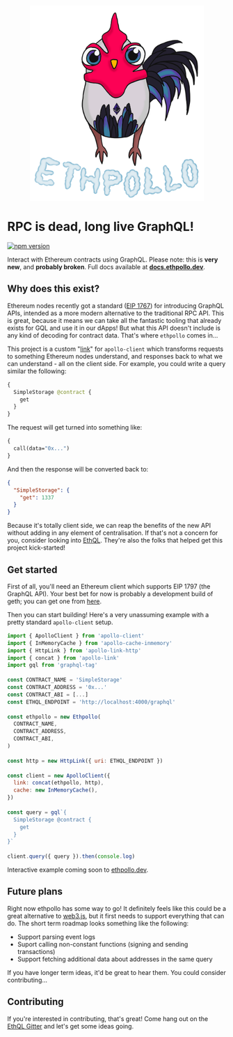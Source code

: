 <p align="center">
  <a href="https://ethpollo.dev"><img alt="Ethpollo logo" src="docs/logo.png" width="400"></a>
</p>

# RPC is dead, long live GraphQL!

<a href="https://badge.fury.io/js/ethpollo"><img src="https://badge.fury.io/js/ethpollo.svg" alt="npm version" height="18"></a>

Interact with Ethereum contracts using GraphQL. Please note: this is **very new**, and **probably broken**. Full docs available at **[docs.ethpollo.dev](https://docs.ethpollo.dev)**.

## Why does this exist?

Ethereum nodes recently got a standard ([EIP 1767](https://eips.ethereum.org/EIPS/eip-1767)) for introducing GraphQL APIs, intended as a more modern alternative to the traditional RPC API. This is great, because it means we can take all the fantastic tooling that already exists for GQL and use it in our dApps! But what this API doesn't include is any kind of decoding for contract data. That's where `ethpollo` comes in...

This project is a custom "[link](https://www.apollographql.com/docs/link)" for `apollo-client` which transforms requests to something Ethereum nodes understand, and responses back to what we can understand - all on the client side. For example, you could write a query similar the following:

```graphql
{
  SimpleStorage @contract {
    get
  }
}
```

The request will get turned into something like:

```graphql
{
  call(data="0x...")
}
```

And then the response will be converted back to:

```json
{
  "SimpleStorage": {
    "get": 1337
  }
}
```

Because it's totally client side, we can reap the benefits of the new API without adding in any element of centralisation. If that's not a concern for you, consider looking into [EthQL](https://github.com/ConsenSys/ethql/). They're also the folks that helped get this project kick-started!

## Get started

First of all, you'll need an Ethereum client which supports EIP 1797 (the GraphQL API). Your best bet for now is probably a development build of geth; you can get one from [here](https://geth.ethereum.org/downloads/).

Then you can start building! Here's a very unassuming example with a pretty standard `apollo-client` setup.

```javascript
import { ApolloClient } from 'apollo-client'
import { InMemoryCache } from 'apollo-cache-inmemory'
import { HttpLink } from 'apollo-link-http'
import { concat } from 'apollo-link'
import gql from 'graphql-tag'

const CONTRACT_NAME = 'SimpleStorage'
const CONTRACT_ADDRESS = '0x...'
const CONTRACT_ABI = [...]
const ETHQL_ENDPOINT = 'http://localhost:4000/graphql'

const ethpollo = new Ethpollo(
  CONTRACT_NAME,
  CONTRACT_ADDRESS,
  CONTRACT_ABI,
)

const http = new HttpLink({ uri: ETHQL_ENDPOINT })

const client = new ApolloClient({
  link: concat(ethpollo, http),
  cache: new InMemoryCache(),
})

const query = gql`{
  SimpleStorage @contract {
    get
  }
}`

client.query({ query }).then(console.log)
```

Interactive example coming soon to [ethpollo.dev](https://ethpollo.dev).

## Future plans

Right now ethpollo has some way to go! It definitely feels like this could be a great alternative to [web3.js](https://github.com/ethereum/web3.js/), but it first needs to support everything that can do. The short term roadmap looks something like the following:

* Support parsing event logs
* Suport calling non-constant functions (signing and sending transactions)
* Support fetching additional data about addresses in the same query

If you have longer term ideas, it'd be great to hear them. You could consider contributing...

## Contributing

If you're interested in contributing, that's great! Come hang out on the [EthQL Gitter](https://gitter.im/ethql/Lobby) and let's get some ideas going.

